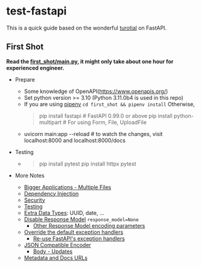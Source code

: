 # test-fastapi
This is a quick guide based on the wonderful [turotial](https://fastapi.tiangolo.com/tutorial/) on FastAPI.

## First Shot
**Read the [first_shot/main.py](./first_shot/main.py), it might only take about one hour for experienced engineer.**

- Prepare
  - Some knowledge of OpenAPI(https://www.openapis.org/)
  - Set python version >= 3.10 (Python 3.11.0b4 is used in this repo)
  - If you are using [pipenv](https://pipenv.pypa.io/en/latest/)
    `cd first_shot && pipenv install`
    Otherwise,
    > pip install fastapi # FastAPI 0.99.0 or above
    > pip install python-multipart # For using Form, File, UploadFile
  - uvicorn main:app --reload # to watch the changes, visit localhost:8000 and localhost:8000/docs

- Testing
  - > pip install pytest
    > pip install httpx
    > pytest

- More Notes
  - [Bigger Applications - Multiple Files](https://fastapi.tiangolo.com/tutorial/bigger-applications/#bigger-applications-multiple-files)
  - [Dependency Injection](https://fastapi.tiangolo.com/tutorial/dependencies/#dependencies)
  - [Security](https://fastapi.tiangolo.com/tutorial/security/#security)
  - [Testing](https://fastapi.tiangolo.com/tutorial/testing/#testing)
  - [Extra Data Types](https://fastapi.tiangolo.com/tutorial/extra-data-types/#extra-data-types): UUID, date, ...
  - [Disable Response Model](https://fastapi.tiangolo.com/tutorial/response-model/#disable-response-model) `response_model=None`
    - [Other Response Model encoding parameters](https://fastapi.tiangolo.com/tutorial/response-model/#response-model-encoding-parameters)
  - [Override the default exception handlers](https://fastapi.tiangolo.com/tutorial/handling-errors/#override-the-default-exception-handlers)
    - [Re-use FastAPI's exception handlers](https://fastapi.tiangolo.com/tutorial/handling-errors/#re-use-fastapis-exception-handlers)
  - [JSON Compatible Encoder](https://fastapi.tiangolo.com/tutorial/encoder/#json-compatible-encoder)
    - [Body - Updates](https://fastapi.tiangolo.com/tutorial/body-updates/#body-updates)
  - [Metadata and Docs URLs](https://fastapi.tiangolo.com/tutorial/metadata/#metadata-and-docs-urls)
